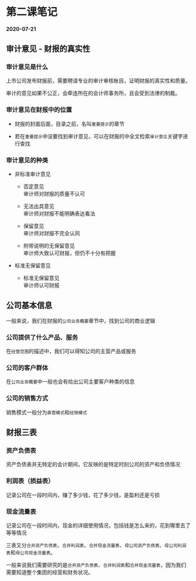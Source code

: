 # 第二课笔记

#### 2020-07-21

## 审计意见 - 财报的真实性

### 审计意见是什么

上市公司发布财报前，需要聘请专业的审计审核帐目，证明财报的真实性和质量。

审计的意见如果不公正，会牵连所在的会计师事务所，且会受到法律的制裁。

### 审计意见在财报中的位置

+ 财报的封面后面，目录之前，名叫`重要提示`的章节

+ 若在`重要提示`中没要找到审计意见，可以在财报的中全文检索`审计意见`关键字进行查找

### 审计意见的种类

+ 非标准审计意见

  - 否定意见<br/>审计师对财报的质量不认可

  - 无法出具意见<br/>审计师对财报不能明确表达看法

  - 保留意见<br/>审计师对财报不完全认同

  - 附带说明的无保留意见<br/>审计师大致认可财报，但仍不十分有把握

+ 标准无保留意见

  - 标准无保留意见<br/>审计师认可财报

## 公司基本信息

一般来说，我们在财报的`公司业务概要`章节中，找到公司的商业逻辑

### 公司提供了什么产品、服务

在`经营范围`的描述中，我们可以得知公司的主营产品或服务

### 公司的客户群体

在`公司业务概要`中一般也会有给出公司主要客户种类的信息

### 公司的销售方式

销售模式一般分为`直营模式`和`经销模式`

## 财报三表

### 资产负债表

资产负债表并无特定的会计期间，它反映的是特定时刻公司的资产和负债情况

### 利润表（损益表）

记录公司在一段时间内，赚了多少钱，花了多少钱，是盈利还是亏损

### 现金流量表

记录公司在一段时间内，现金的详细使用情况，包括钱是怎么来的，花到哪里去了等等情况

三表又分`合并资产负债表`、`合并利润表`、`合并现金流量表`、`母公司资产负债表`、`母公司利润表`和`母公司现金流量表`。

一般来说我们需要研究的是`合并资产负债表`、`合并利润表`和`合并现金流量表`，因为我们需要知道整个集团的经营和财务状况。
